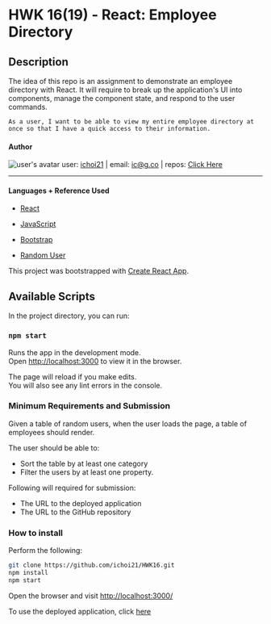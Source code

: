# HWK 16(19) - React: Employee Directory

## Description

The idea of this repo is an assignment to demonstrate an employee directory with React. It will require to break up the application's UI into components, manage the component state, and respond to the user commands.

```
As a user, I want to be able to view my entire employee directory at once so that I have a quick access to their information.
```

#### Author

![user's avatar](https://avatars.githubusercontent.com/u/58826890?v=4&s=100)
user: [ichoi21](https://github.com/ichoi21) | email: ic@g.co | repos: [Click Here](https://github.com/ichoi21?tab=repositories)

---

#### Languages + Reference Used

- [React](https://www.Reactjs.org)
- [JavaScript](https://www.JavaScript.com)
- [Bootstrap](https://getbootstrap.com)

- [Random User](http://www.randomuser.me)

This project was bootstrapped with [Create React App](https://github.com/facebook/create-react-app).

## Available Scripts

In the project directory, you can run:

### `npm start`

Runs the app in the development mode.<br />
Open [http://localhost:3000](http://localhost:3000) to view it in the browser.

The page will reload if you make edits.<br />
You will also see any lint errors in the console.

### Minimum Requirements and Submission

Given a table of random users, when the user loads the page, a table of employees should render.

The user should be able to:

- Sort the table by at least one category
- Filter the users by at least one property.

Following will required for submission:

- The URL to the deployed application
- The URL to the GitHub repository

### How to install

Perform the following:

```bash
git clone https://github.com/ichoi21/HWK16.git
npm install
npm start
```

Open the browser and visit [http://localhost:3000/](http://localhost:3000/)

To use the deployed application, click [here](https://ichoi21.github.io/HWK16/)
